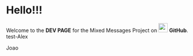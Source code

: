 # Hello!!!

Welcome to the **DEV PAGE** for the Mixed Messages Project on <img src="https://pngimg.com/uploads/github/github_PNG83.png" width="25"> **GitHub**.
test-Alex

Joao